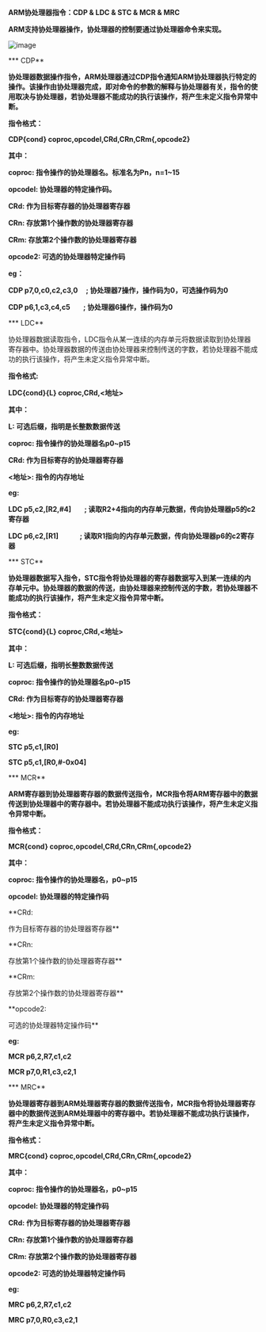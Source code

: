 **ARM协处理器指令：CDP & LDC & STC & MCR & MRC**

**ARM支持协处理器操作，协处理器的控制要通过协处理器命令来实现。**

![image](http://upload-images.jianshu.io/upload_images/143845-5005e1477b544529?imageMogr2/auto-orient/strip%7CimageView2/2/w/1240)

*** CDP**

**协处理器数据操作指令，ARM处理器通过CDP指令通知ARM协处理器执行特定的操作。该操作由协处理器完成，即对命令的参数的解释与协处理器有关，指令的使用取决与协处理器，若协处理器不能成功的执行该操作，将产生未定义指令异常中断。**

**指令格式：**

**CDP{cond} coproc,opcodel,CRd,CRn,CRm{,opcode2}**

**其中：**

**coproc: 指令操作的协处理器名。标准名为Pn，n=1~15**

**opcodel: 协处理器的特定操作码。**

**CRd: 作为目标寄存器的协处理器寄存器**

**CRn: 存放第1个操作数的协处理器寄存器**

**CRm: 存放第2个操作数的协处理器寄存器**

**opcode2: 可选的协处理器特定操作码**

**eg：**

**CDP p7,0,c0,c2,c3,0     ; 协处理器7操作，操作码为0，可选操作码为0**

**CDP p6,1,c3,c4,c5        ; 协处理器6操作，操作码为0**

*** LDC**

协处理器数据读取指令，LDC指令从某一连续的内存单元将数据读取到协处理器寄存器中。协处理器数据的传送由协处理器来控制传送的字数，若协处理器不能成功的执行该操作，将产生未定义指令异常中断。

**指令格式:**

**LDC{cond}{L} coproc,CRd,<地址>**

**其中：**

**L: 可选后缀，指明是长整数数据传送**

**coproc: 指令操作的协处理器名p0~p15**

**CRd: 作为目标寄存的协处理器寄存器**

**<地址>: 指令的内存地址**

**eg:**

**LDC p5,c2,[R2,#4]        ; 读取R2+4指向的内存单元数据，传向协处理器p5的c2寄存器**

**LDC p6,c2,[R1]             ; 读取R1指向的内存单元数据，传向协处理器p6的c2寄存器**

*** STC**

**协处理器数据写入指令，STC指令将协处理器的寄存器数据写入到某一连续的内存单元中。协处理器的数据的传送，由协处理器来控制传送的字数，若协处理器不能成功的执行该操作，将产生未定义指令异常中断。**

**指令格式：**

**STC{cond}{L} coproc,CRd,<地址>**

**其中：**

**L: 可选后缀，指明长整数数据传送**

**coproc: 指令操作的协处理器名p0~p15**

**CRd: 作为目标寄存的协处理器寄存器**

**<地址>: 指令的内存地址**

**eg:**

**STC p5,c1,[R0]**

**STC p5,c1,[R0,#-0x04]**

*** MCR**

**ARM寄存器到协处理器寄存器的数据传送指令，MCR指令将ARM寄存器中的数据传送到协处理器中的寄存器中。若协处理器不能成功执行该操作，将产生未定义指令异常中断。**

**指令格式：**

**MCR{cond} coproc,opcodel,CRd,CRn,CRm{,opcode2}**

**其中：**

**coproc: 指令操作的协处理器名，p0~p15**

**opcodel: 协处理器的特定操作码**

**CRd: 

作为目标寄存器的协处理器寄存器**

**CRn: 

存放第1个操作数的协处理器寄存器**

**CRm: 

存放第2个操作数的协处理器寄存器**

**opcode2: 

可选的协处理器特定操作码**

**eg:**

**MCR p6,2,R7,c1,c2**

**MCR p7,0,R1,c3,c2,1**

*** MRC**

**协处理器寄存器到ARM处理器寄存器的数据传送指令，MCR指令将协处理器寄存器中的数据传送到ARM处理器中的寄存器中。若协处理器不能成功执行该操作，将产生未定义指令异常中断。**

**指令格式：**

**MRC{cond} coproc,opcodel,CRd,CRn,CRm{,opcode2}**

**其中：**

**coproc: 指令操作的协处理器名，p0~p15**

**opcodel: 协处理器的特定操作码**

**CRd: 作为目标寄存器的协处理器寄存器**

**CRn: 存放第1个操作数的协处理器寄存器**

**CRm: 存放第2个操作数的协处理器寄存器**

**opcode2: 可选的协处理器特定操作码**

**eg:**

**MRC p6,2,R7,c1,c2**

**MRC p7,0,R0,c3,c2,1**
